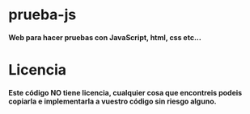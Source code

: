 # prueba-js
#### Web para hacer pruebas con JavaScript, html, css etc...

# Licencia
#### Este código NO tiene licencia, cualquier cosa que encontreis podeis copiarla e implementarla a vuestro código sin riesgo alguno.



